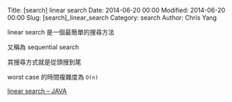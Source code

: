 Title: [search] linear search
Date: 2014-06-20 00:00
Modified: 2014-06-20 00:00
Slug: [search]_linear_search
Category: search
Author: Chris Yang


linear search 是一個最簡單的搜尋方法

又稱為 sequential search

其搜尋方式就是從頭搜到尾

worst case 的時間複雜度為 <code>O(n)</code>

<a href="https://github.com/yljh21328/code_example/blob/master/SEARCH/linear_search/linear_search.java" target="_blank">linear search – JAVA</a>
